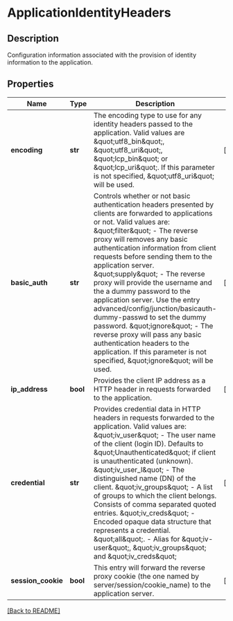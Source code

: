 # ApplicationIdentityHeaders

## Description

Configuration information associated with the provision of identity information to the application.


## Properties

Name | Type | Description | Notes
------------ | ------------- | ------------- | -------------
**encoding** | **str** | The encoding type to use for any identity headers passed to the  application.  Valid values are \&quot;utf8_bin\&quot;, \&quot;utf8_uri\&quot;, \&quot;lcp_bin\&quot;  or \&quot;lcp_uri\&quot;. If this parameter is not specified, \&quot;utf8_uri\&quot;  will be used.  | [optional] 
**basic_auth** | **str** | Controls whether or not basic authentication headers presented  by clients are forwarded to applications or not. Valid values are:   \&quot;filter\&quot; - The reverse proxy will removes any basic               authentication information from client requests               before sending them to the application server.   \&quot;supply\&quot; - The reverse proxy will provide the username and the               a dummy password to the application server. Use the               entry advanced/config/junction/basicauth-dummy-passwd              to set the dummy password.   \&quot;ignore\&quot; - The reverse proxy will pass any basic authentication               headers to the application.  If this parameter is not specified, \&quot;ignore\&quot; will be used.  | [optional] 
**ip_address** | **bool** | Provides the client IP address as a HTTP header in requests  forwarded to the application.  | [optional] 
**credential** | **str** | Provides credential data in HTTP headers in requests forwarded  to the application. Valid values are:   \&quot;iv_user\&quot;   - The user name of the client (login ID). Defaults       to \&quot;Unauthenticated\&quot; if client is unauthenticated (unknown).   \&quot;iv_user_l\&quot; - The distinguished name (DN) of the client.   \&quot;iv_groups\&quot; - A list of groups to which the client belongs.       Consists of comma separated quoted entries.   \&quot;iv_creds\&quot;  - Encoded opaque data structure that represents a      credential.    \&quot;all\&quot;.      - Alias for \&quot;iv-user\&quot;, \&quot;iv_groups\&quot; and \&quot;iv_creds\&quot;  | [optional] 
**session_cookie** | **bool** | This entry will forward the reverse proxy cookie (the one named  by server/session/cookie_name) to the application server.  | [optional] 

[[Back to README]](../README.md)



